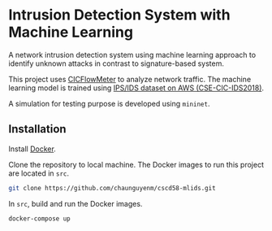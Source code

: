 # Intrusion Detection System with Machine Learning

A network intrusion detection system using machine learning approach to 
identify unknown attacks in contrast to signature-based system.

This project uses 
[CICFlowMeter](https://www.unb.ca/cic/research/applications.html) to 
analyze network traffic. The machine learning model is trained using 
[IPS/IDS dataset on AWS 
(CSE-CIC-IDS2018)](https://www.unb.ca/cic/datasets/ids-2018.html).

A simulation for testing purpose is developed using ```mininet```.

## Installation

Install [Docker](https://docs.docker.com/get-docker/).

Clone the repository to local machine. The Docker images to run this 
project are located in ```src```.

```bash
git clone https://github.com/chaunguyenm/cscd58-mlids.git
```

In ```src```, build and run the Docker images.

```bash
docker-compose up
```
